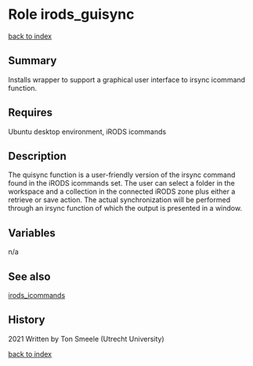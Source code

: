 # Role irods_guisync
[back to index](../index.md#Roles)

## Summary
Installs wrapper to support a graphical user interface to irsync icommand function.

## Requires
Ubuntu desktop environment, iRODS icommands

## Description
The quisync function is a user-friendly version of the irsync command
found in the iRODS icommands set. The user can select a folder in
the workspace and a collection in the connected iRODS zone plus either
a retrieve or save action. The actual synchronization will be performed
through an irsync function of which the output is presented in a window.

## Variables
n/a

## See also
[irods_icommands](irods_icommands.md)

## History
2021 Written by Ton Smeele (Utrecht University)



[back to index](../index.md#Roles)
